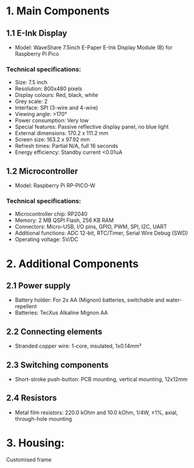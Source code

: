 # 1. Main Components
## 1.1 E-Ink Display
- Model: WaveShare 7.5inch E-Paper E-Ink Display Module (B) for Raspberry Pi Pico
### Technical specifications:
- Size: 7.5 inch
- Resolution: 800x480 pixels
- Display colours: Red, black, white
- Grey scale: 2
- Interface: SPI (3-wire and 4-wire)
- Viewing angle: >170°
- Power consumption: Very low
- Special features: Passive reflective display panel, no blue light
- External dimensions: 170.2 x 111.2 mm
- Screen size: 163.2 x 97.92 mm
- Refresh times: Partial N/A, full 16 seconds
- Energy efficiency: Standby current <0.01uA
## 1.2 Microcontroller
- Model: Raspberry Pi RP-PICO-W
### Technical specifications:
- Microcontroller chip: RP2040
- Memory: 2 MB QSPI Flash, 256 KB RAM
- Connectors: Micro-USB, I/O pins, GPIO, PWM, SPI, I2C, UART
- Additional functions: ADC 12-bit, RTC/Timer, Serial Wire Debug (SWD)
- Operating voltage: 5V/DC
# 2. Additional Components
## 2.1 Power supply
- Battery holder: For 2x AA (Mignon) batteries, switchable and water-repellent
- Batteries: TecXus Alkaline Mignon AA
## 2.2 Connecting elements
- Stranded copper wire: 1-core, insulated, 1x0.14mm²
## 2.3 Switching components
- Short-stroke push-button: PCB mounting, vertical mounting, 12x12mm
## 2.4 Resistors
- Metal film resistors: 220.0 kOhm and 10.0 kOhm, 1/4W, ±1%, axial, through-hole mounting

# 3. Housing: 
Customised frame





